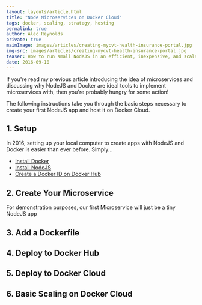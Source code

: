 ```yaml
---
layout: layouts/article.html
title: "Node Microservices on Docker Cloud"
tags: docker, scaling, strategy, hosting
permalink: true
author: Alec Reynolds
private: true
mainImage: images/articles/creating-mycvt-health-insurance-portal.jpg
img-src: images/articles/creating-mycvt-health-insurance-portal.jpg
teaser: How to run small NodeJS in an efficient, inexpensive, and scalable manner using Docker Cloud.
date: 2016-09-10
---
```


If you're read my previous article introducing the idea of microservices and discussing why NodeJS and Docker are ideal tools to implement microservices with, then you're probably hungry for some action!

The following instructions take you through the basic steps necessary to create your first NodeJS app and host it on Docker Cloud.

## 1. Setup

In 2016, setting up your local computer to create apps with NodeJS and Docker is easier than ever before. Simply...

- [Install Docker](https://www.docker.com/products/docker)
- [Install NodeJS](https://nodejs.org)
- [Create a Docker ID on Docker Hub](https://hub.docker.com)

## 2. Create Your Microservice

For demonstration purposes, our first Microservice will just be a tiny NodeJS app

## 3. Add a Dockerfile

## 4. Deploy to Docker Hub

## 5. Deploy to Docker Cloud

## 6. Basic Scaling on Docker Cloud